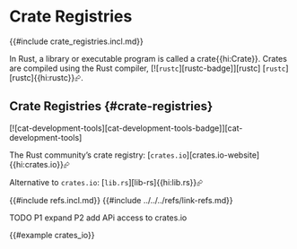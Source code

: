 # Crate Registries

{{#include crate_registries.incl.md}}

In Rust, a library or executable program is called a crate{{hi:Crate}}. Crates are compiled using the Rust compiler, [![`rustc`][rustc-badge]][rustc] [`rustc`][rustc]{{hi:rustc}}⮳.

## Crate Registries {#crate-registries}

[![cat-development-tools][cat-development-tools-badge]][cat-development-tools]

The Rust community’s crate registry: [`crates.io`][crates.io-website]{{hi:crates.io}}⮳

Alternative to `crates.io`: [`lib.rs`][lib-rs]{{hi:lib.rs}}⮳

{{#include refs.incl.md}}
{{#include ../../../refs/link-refs.md}}

<div class="hidden">
TODO P1 expand
P2 add APi access to crates.io

{{#example crates_io}}

</div>
